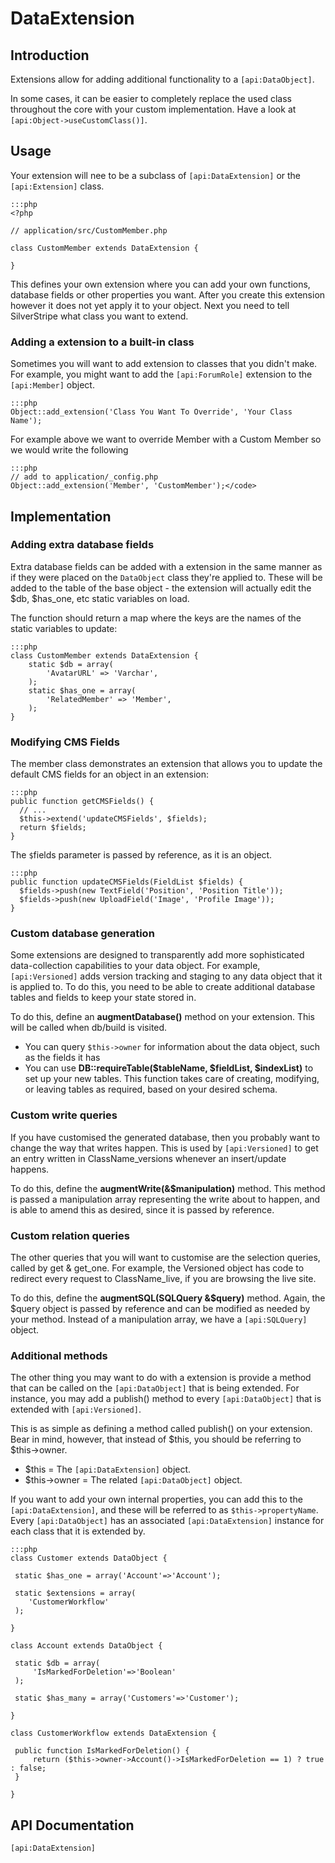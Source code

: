 # DataExtension

## Introduction

Extensions allow for adding additional functionality to a `[api:DataObject]`.

In some cases, it can be easier to completely replace the used class throughout the core with your custom
implementation. Have a look at `[api:Object->useCustomClass()]`.

## Usage

Your extension will nee to be a subclass of `[api:DataExtension]` or the `[api:Extension]` class.

	:::php
	<?php
	
	// application/src/CustomMember.php
	
	class CustomMember extends DataExtension {
	
	}

This defines your own extension where you can add your own functions, database fields or other properties you want.
After you create this extension however it does not yet apply it to your object. Next you need to tell SilverStripe what
class you want to extend.

### Adding a extension to a built-in class

Sometimes you will want to add extension to classes that you didn't make.  For example, you might want to add the
`[api:ForumRole]` extension to the `[api:Member]` object.


	:::php
	Object::add_extension('Class You Want To Override', 'Your Class Name');


For example above we want to override Member with a Custom Member so we would write the following

	:::php
	// add to application/_config.php
	Object::add_extension('Member', 'CustomMember');</code>

##  Implementation


###  Adding extra database fields

Extra database fields can be added with a extension in the same manner as if they
were placed on the `DataObject` class they're applied to.  These will be added to the table of the base object - the extension will actually edit the $db, $has_one, etc static variables on load.

The function should return a map where the keys are the names of the static variables to update:

	:::php
	class CustomMember extends DataExtension {
		static $db = array(
			'AvatarURL' => 'Varchar',
		);
		static $has_one = array(
			'RelatedMember' => 'Member',
		);
	}

### Modifying CMS Fields

The member class demonstrates an extension that allows you to update the default CMS fields for an 
object in an extension:

	:::php
	public function getCMSFields() {
	  // ... 
	  $this->extend('updateCMSFields', $fields);
	  return $fields;
	}


The `$`fields parameter is passed by reference, as it is an object.

	:::php
	public function updateCMSFields(FieldList $fields) {
	  $fields->push(new TextField('Position', 'Position Title'));
	  $fields->push(new UploadField('Image', 'Profile Image'));
	}

### Custom database generation

Some extensions are designed to transparently add more sophisticated data-collection capabilities to your data object.
For example, `[api:Versioned]` adds version tracking and staging to any data object that it is applied to.  To do this,
you need to be able to create additional database tables and fields to keep your state stored in.

To do this, define an **augmentDatabase()** method on your extension.  This will be called when db/build is visited.

*  You can query ``$this->owner`` for information about the data object, such as the fields it has
*  You can use **DB::requireTable($tableName, $fieldList, $indexList)** to set up your new tables.  This function takes
care of creating, modifying, or leaving tables as required, based on your desired schema.

### Custom write queries

If you have customised the generated database, then you probably want to change the way that writes happen.  This is
used by `[api:Versioned]` to get an entry written in ClassName_versions whenever an insert/update happens.

To do this, define the **augmentWrite(&$manipulation)** method.  This method is passed a manipulation array representing
the write about to happen, and is able to amend this as desired, since it is passed by reference. 

### Custom relation queries

The other queries that you will want to customise are the selection queries, called by get & get_one.  For example, the
Versioned object has code to redirect every request to ClassName_live, if you are browsing the live site.

To do this, define the **augmentSQL(SQLQuery &$query)** method.  Again, the $query object is passed by reference and can
be modified as needed by your method.  Instead of a manipulation array, we have a `[api:SQLQuery]` object.

### Additional methods

The other thing you may want to do with a extension is provide a method that can be called on the `[api:DataObject]` that is
being extended.  For instance, you may add a publish() method to every `[api:DataObject]` that is extended with `[api:Versioned]`.

This is as simple as defining a method called publish() on your extension.  Bear in mind, however, that instead of
$this, you should be referring to $this->owner.

*  $this = The `[api:DataExtension]` object.
*  $this->owner = The related `[api:DataObject]` object.

If you want to add your own internal properties, you can add this to the `[api:DataExtension]`, and these will be referred
to as `$this->propertyName`.  Every `[api:DataObject]` has an associated `[api:DataExtension]` instance for each class that it is
extended by.

	:::php
	class Customer extends DataObject {
	
	 static $has_one = array('Account'=>'Account');
	
	 static $extensions = array(
	    'CustomerWorkflow'
	 );
	
	}
	
	class Account extends DataObject {
	
	 static $db = array(
	     'IsMarkedForDeletion'=>'Boolean'
	 );
	
	 static $has_many = array('Customers'=>'Customer');
	
	}
	
	class CustomerWorkflow extends DataExtension {
	
	 public function IsMarkedForDeletion() {
	     return ($this->owner->Account()->IsMarkedForDeletion == 1) ? true : false;
	 }
	
	}


## API Documentation
`[api:DataExtension]`